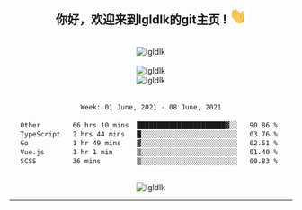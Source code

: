 <div align="center">
<h2> 你好，欢迎来到lgldlk的git主页 ! <img src="https://github.com/lgldlk/lgldlk/blob/main/gifs/Hi.gif" width="30px"></h2>
</div>

<div align="center">
 </br>
 <img src="http://aiitapp.cn:8091/?color=rgba(37,144,118,1)&shadowColor=rgba(12,16,20,1)&fontSize=120&&shadowOffsetX=9&shadowOffsetY=11" height="26px" alt="lgldlk" />
 </br>

   </br>
 <img src="https://github-readme-stats.vercel.app/api?username=lgldlk&show_icons=true&theme=gotham&locale=cn" alt="lgldlk" />
 

</br>

<img  src="http://github-readme-stats.vercel.app/api/top-langs/?username=lgldlk&show_icons=true&theme=gotham&locale=cn&layout=compact" alt="lgldlk"/>  
</br>
</br>

<!--START_SECTION:waka-->
```text
Week: 01 June, 2021 - 08 June, 2021

Other        66 hrs 10 mins  ██████████████████████▓░░   90.86 % 
TypeScript   2 hrs 44 mins   █░░░░░░░░░░░░░░░░░░░░░░░░   03.76 % 
Go           1 hr 49 mins    ▓░░░░░░░░░░░░░░░░░░░░░░░░   02.51 % 
Vue.js       1 hr 1 min      ▒░░░░░░░░░░░░░░░░░░░░░░░░   01.40 % 
SCSS         36 mins         ▒░░░░░░░░░░░░░░░░░░░░░░░░   00.83 % 
```
<!--END_SECTION:waka-->

 </br>
  <img src="https://visitor-badge.glitch.me/badge?page_id=lgldlk" alt="lgldlk" />

---

 

